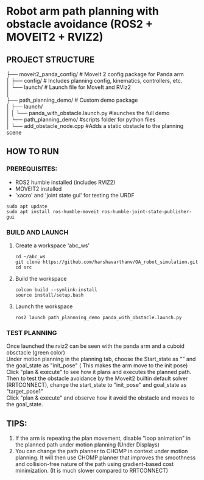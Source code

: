 # Robot arm path planning with obstacle avoidance (ROS2 + MOVEIT2 + RVIZ2)

## PROJECT STRUCTURE
├── moveit2_panda_config/ # MoveIt 2 config package for Panda arm <br>
│ ├── config/ # Includes planning config, kinematics, controllers, etc. <br>
│ └── launch/ # Launch file for MoveIt and RViz2 <br>
│<br>
├── path_planning_demo/ # Custom demo package <br>
│ ├── launch/ <br>
│ │ └── panda_with_obstacle.launch.py #launches the full demo <br>
│ └── path_planning_demo/ #scripts folder for python files<br>
│   └── add_obstacle_node.cpp #Adds a static obstacle to the planning scene 

## HOW TO RUN
### PREREQUISITES:
- ROS2 humble installed (includes RVIZ2)
- MOVEIT2 installed
- 'xacro' and 'joint state gui' for testing the URDF

```
sudo apt update
sudo apt install ros-humble-moveit ros-humble-joint-state-publisher-gui
```

### BUILD AND LAUNCH
1. Create a workspace 'abc_ws'
   ```
   cd ~/abc_ws
   git clone https://github.com/harshavarthanv/OA_robot_simulation.git
   cd src
   ```
2. Build the workspace
   ```
   colcon build --symlink-install
   source install/setup.bash
   ```
3. Launch the workspace
   ```
   ros2 launch path_plannning_demo panda_with_obstacle.launch.py
   ```

### TEST PLANNING
Once launched the rviz2 can be seen with the panda arm and a cuboid obsctacle (green color)<br>
Under motion planning in the planning tab, choose the Start_state as "<current>" and the goal_state as "init_pose" ( This makes the arm move to the init pose)<br>
Click "plan & execute" to see how it plans and executes the planned path.<br>
Then to test the obstacle avoidance by the Moveit2 builtin default solver (RRTCONNECT), change the start_state to "init_pose" and goal_state as "target_pose1"<br>
Click "plan & execute" and observe how it avoid the obstacle and moves to the goal_state.


## TIPS:
1. If the arm is repeating the plan movement, disable "loop animation" in the planned path under motion planning (Under Displays)
2. You can change the path planner to CHOMP in context under motion planning. It will then use CHOMP planner that improves the smoothness and collision-free nature of the path using gradient-based cost minimization. (It is much slower compared to RRTCONNECT)
